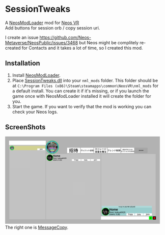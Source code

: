 # SessionTweaks

A [NeosModLoader](https://github.com/zkxs/NeosModLoader) mod for [Neos VR](https://neos.com/)  
Add buttons for session orb / copy session uri.

I create an issue https://github.com/Neos-Metaverse/NeosPublic/issues/3468 but Neos might be complitely re-created for Contacts and it takes a lot of time, so I created this mod.

## Installation
1. Install [NeosModLoader](https://github.com/zkxs/NeosModLoader).
1. Place [SessionTweaks.dll](https://github.com//kazu0617/SessionTweaks/releases/latest/download/SessionTweaks.dll) into your `nml_mods` folder. This folder should be at `C:\Program Files (x86)\Steam\steamapps\common\NeosVR\nml_mods` for a default install. You can create it if it's missing, or if you launch the game once with NeosModLoader installed it will create the folder for you.
1. Start the game. If you want to verify that the mod is working you can check your Neos logs.

## ScreenShots
![](SessionTweaks.png)
The right one is [MessageCopy](https://github.com/rassi0429/MessageCopy).
